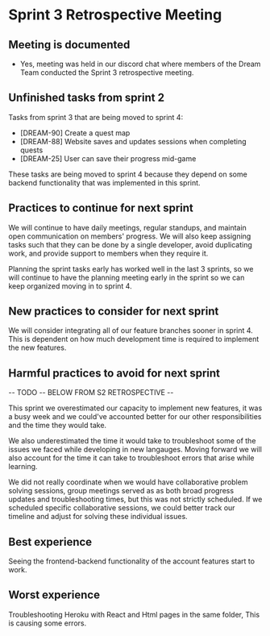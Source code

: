 # Sprint 3 Retrospective Meeting

## Meeting is documented

- Yes, meeting was held in our discord chat where members of the Dream Team conducted the Sprint 3 retrospective meeting.

## Unfinished tasks from sprint 2

Tasks from sprint 3 that are being moved to sprint 4:

- [DREAM-90] Create a quest map
- [DREAM-88] Website saves and updates sessions when completing quests
- [DREAM-25] User can save their progress mid-game

These tasks are being moved to sprint 4 because they depend on some backend functionality that was implemented in this sprint.

## Practices to continue for next sprint

We will continue to have daily meetings, regular standups, and maintain open communication on members' progress. We will also keep assigning tasks such that they can be done by a single developer, avoid duplicating work, and provide support to members when they require it.

Planning the sprint tasks early has worked well in the last 3 sprints, so we will continue to have the planning meeting early in the sprint so we can keep organized moving in to sprint 4.

## New practices to consider for next sprint

We will consider integrating all of our feature branches sooner in sprint 4. This is dependent on how much development time is required to implement the new features.

## Harmful practices to avoid for next sprint

-- TODO -- BELOW FROM S2 RETROSPECTIVE --

This sprint we overestimated our capacity to implement new features, it was a busy week and we could've accounted better for our other responsibilities and the time they would take.

We also underestimated the time it would take to troubleshoot some of the issues we faced while developing in new langauges. Moving forward we will also account for the time it can take to troubleshoot errors that arise while learning.

We did not really coordinate when we would have collaborative problem solving sessions, group meetings served as as both broad progress updates and troubleshooting times, but this was not strictly scheduled. If we scheduled specific collaborative sessions, we could better track our timeline and adjust for solving these individual issues.

## Best experience

Seeing the frontend-backend functionality of the account features start to work.

## Worst experience

Troubleshooting Heroku with React and Html pages in the same folder, This is causing some errors.

